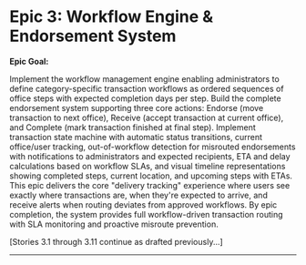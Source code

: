 # Epic 3: Workflow Engine & Endorsement System

**Epic Goal:**

Implement the workflow management engine enabling administrators to define category-specific transaction workflows as ordered sequences of office steps with expected completion days per step. Build the complete endorsement system supporting three core actions: Endorse (move transaction to next office), Receive (accept transaction at current office), and Complete (mark transaction finished at final step). Implement transaction state machine with automatic status transitions, current office/user tracking, out-of-workflow detection for misrouted endorsements with notifications to administrators and expected recipients, ETA and delay calculations based on workflow SLAs, and visual timeline representations showing completed steps, current location, and upcoming steps with ETAs. This epic delivers the core "delivery tracking" experience where users see exactly where transactions are, when they're expected to arrive, and receive alerts when routing deviates from approved workflows. By epic completion, the system provides full workflow-driven transaction routing with SLA monitoring and proactive misroute prevention.

[Stories 3.1 through 3.11 continue as drafted previously...]

---
